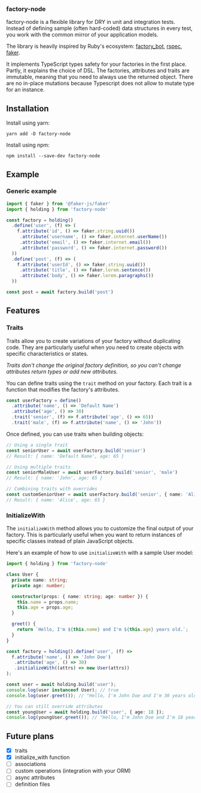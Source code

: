 ### factory-node

factory-node is a flexible library for DRY in unit and integration tests. Instead of defining sample (often hard-coded) data structures in every test, you work with the common mirror of your application models.

The library is heavily inspired by Ruby's ecosystem: [factory_bot](https://github.com/thoughtbot/factory_bot), [rspec](https://github.com/rspec/rspec-rails), [faker](https://github.com/faker-ruby/faker).

It implements TypeScript types safety for your factories in the first place. Partly, it explains the choice of DSL. The factories, attributes and traits are immutable, meaning that you need to always use the returned object. There are no in-place mutations because Typescript does not allow to mutate type for an instance.

## Installation

Install using yarn:

```
yarn add -D factory-node
```

Install using npm:

```
npm install --save-dev factory-node
```

## Example

### Generic example

```typescript
import { faker } from '@faker-js/faker'
import { holding } from 'factory-node'

const factory = holding()
  .define('user', (f) => (
    f.attribute('id', () => faker.string.uuid())
     .attribute('username', () => faker.internet.userName())
     .attribute('email', () => faker.internet.email())
     .attribute('password', () => faker.internet.password())
  ))
  .define('post', (f) => (
    f.attribute('userId', () => faker.string.uuid())
     .attribute('title', () => faker.lorem.sentence())
     .attribute('body', () => faker.lorem.paragraphs())
  ))

const post = await factory.build('post')
```

## Features

### Traits

Traits allow you to create variations of your factory without duplicating code. They are particularly useful when you need to create objects with specific characteristics or states.

*Traits don't change the original factory definition, so you can't change attributes return types or add new attributes.*

You can define traits using the `trait` method on your factory. Each trait is a function that modifies the factory's attributes.

```typescript
const userFactory = define()
  .attribute('name', () => 'Default Name')
  .attribute('age', () => 30)
  .trait('senior', (f) => f.attribute('age', () => 65))
  .trait('male', (f) => f.attribute('name', () => 'John'))
```

Once defined, you can use traits when building objects:

```typescript
// Using a single trait
const seniorUser = await userFactory.build('senior')
// Result: { name: 'Default Name', age: 65 }

// Using multiple traits
const seniorMaleUser = await userFactory.build('senior', 'male')
// Result: { name: 'John', age: 65 }

// Combining traits with overrides
const customSeniorUser = await userFactory.build('senior', { name: 'Alice' })
// Result: { name: 'Alice', age: 65 }
```

### InitializeWith

The `initializeWith` method allows you to customize the final output of your factory. This is particularly useful when you want to return instances of specific classes instead of plain JavaScript objects.

Here's an example of how to use `initializeWith` with a sample User model:

```typescript
import { holding } from 'factory-node'

class User {
  private name: string;
  private age: number;

  constructor(props: { name: string; age: number }) {
    this.name = props.name;
    this.age = props.age;
  }

  greet() {
    return `Hello, I'm ${this.name} and I'm ${this.age} years old.`;
  }
}

const factory = holding().define('user', (f) =>
  f.attribute('name', () => 'John Doe')
   .attribute('age', () => 30)
   .initializeWith((attrs) => new User(attrs))
);

const user = await holding.build('user');
console.log(user instanceof User); // true
console.log(user.greet()); // "Hello, I'm John Doe and I'm 30 years old."

// You can still override attributes
const youngUser = await holding.build('user', { age: 18 });
console.log(youngUser.greet()); // "Hello, I'm John Doe and I'm 18 years old."
```

## Future plans

- [x] traits
- [x] initialize_with function
- [ ] associations
- [ ] custom operations (integration with your ORM)
- [ ] async attributes
- [ ] definition files
